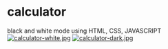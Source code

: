 # calculator
black and white mode using HTML, CSS, JAVASCRIPT
[![calculator-white.jpg](https://i.postimg.cc/CKN061y0/calculator-white.jpg)](https://postimg.cc/5H6DXfNK)
[![calculator-dark.jpg](https://i.postimg.cc/hjtnFBgd/calculator-dark.jpg)](https://postimg.cc/KKwwLC1G)
